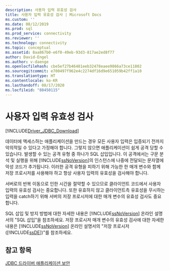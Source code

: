 ```yaml
---
description: 사용자 입력 유효성 검사
title: 사용자 입력 유효성 검사 | Microsoft Docs
ms.custom: ''
ms.date: 08/12/2019
ms.prod: sql
ms.prod_service: connectivity
ms.reviewer: ''
ms.technology: connectivity
ms.topic: conceptual
ms.assetid: 8aa867b0-e6f0-49eb-93d3-817ae2ed8f77
author: David-Engel
ms.author: v-daenge
ms.openlocfilehash: cbe5ef27b46481eeb32478eaee9866a73ce11802
ms.sourcegitcommit: e700497f962e4c2274df16d9e651059b42ff1a10
ms.translationtype: HT
ms.contentlocale: ko-KR
ms.lasthandoff: 08/17/2020
ms.locfileid: "88450115"
---
```

# <a name="validating-user-input"></a>사용자 입력 유효성 검사

[!INCLUDE[Driver_JDBC_Download](../../includes/driver_jdbc_download.md)]

데이터에 액세스하는 애플리케이션을 만드는 경우 모든 사용자 입력은 입증되기 전까지 악의적일 수 있다고 가정해야 합니다. 그렇지 않으면 애플리케이션이 쉽게 공격 당할 수 있습니다. 발생할 수 있는 공격 유형 중 하나가 SQL 삽입입니다. 이 공격에서는 구문 분석 및 실행을 위해 [!INCLUDE[ssNoVersion](../../includes/ssnoversion-md.md)]의 인스턴스에 나중에 전달되는 문자열에 악성 코드가 추가됩니다. 이러한 공격 유형을 피하기 위해 가능한 한 매개 변수와 함께 저장 프로시저를 사용해야 하고 항상 사용자 입력의 유효성을 검사해야 합니다.

서버로의 반복 이동으로 인한 시간을 절약할 수 있으므로 클라이언트 코드에서 사용자 입력의 유효성 검사는 중요합니다. 또한 유효하지 않고 클라이언트측 유효성을 무시하는 입력을 catch하기 위해 서버의 저장 프로시저에 대한 매개 변수의 유효성 검사도 중요합니다.

SQL 삽입 및 방지 방법에 대한 자세한 내용은 [!INCLUDE[ssNoVersion](../../includes/ssnoversion-md.md)] 온라인 설명서의 "SQL 삽입"을 참조하세요. 저장 프로시저 매개 변수의 유효성 검사에 대한 자세한 내용은 [!INCLUDE[ssNoVersion](../../includes/ssnoversion-md.md)] 온라인 설명서의 "저장 프로시저([!INCLUDE[ssDE](../../includes/ssde_md.md)])"를 참조하세요.

## <a name="see-also"></a>참고 항목

[JDBC 드라이버 애플리케이션 보안](../../connect/jdbc/securing-jdbc-driver-applications.md)

